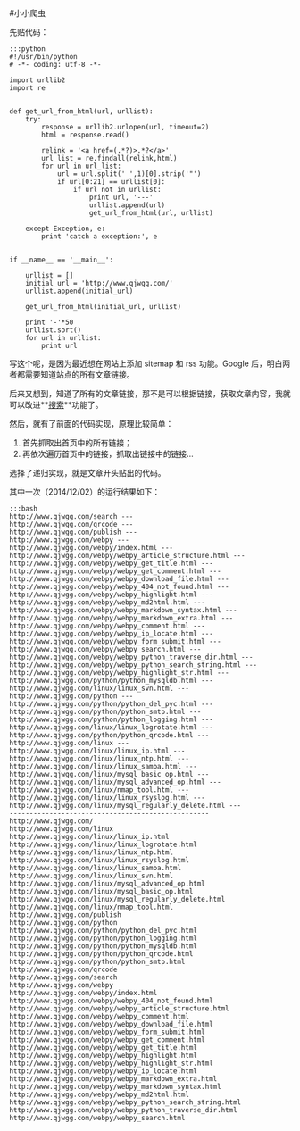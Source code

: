 #小小爬虫

先贴代码：

    :::python
    #!/usr/bin/python
    # -*- coding: utf-8 -*-

    import urllib2
    import re


    def get_url_from_html(url, urllist):
        try:
            response = urllib2.urlopen(url, timeout=2)
            html = response.read()

            relink = '<a href=(.*?)>.*?</a>'
            url_list = re.findall(relink,html)
            for url in url_list:
                url = url.split(' ',1)[0].strip('"')
                if url[0:21] == urllist[0]:
                    if url not in urllist:
                        print url, '---'
                        urllist.append(url)
                        get_url_from_html(url, urllist)

        except Exception, e:
            print 'catch a exception:', e


    if __name__ == '__main__':

        urllist = []
        initial_url = 'http://www.qjwgg.com/'
        urllist.append(initial_url)

        get_url_from_html(initial_url, urllist)

        print '-'*50
        urllist.sort()
        for url in urllist:
            print url


写这个呢，是因为最近想在网站上添加 sitemap 和 rss 功能。Google 后，明白两者都需要知道站点的所有文章链接。

后来又想到，知道了所有的文章链接，那不是可以根据链接，获取文章内容，我就可以改进**[搜索](http://www.qjwgg.com/search)**功能了。

然后，就有了前面的代码实现，原理比较简单：

1. 首先抓取出首页中的所有链接；
2. 再依次遍历首页中的链接，抓取出链接中的链接...

选择了递归实现，就是文章开头贴出的代码。


其中一次（2014/12/02）的运行结果如下：

    :::bash
    http://www.qjwgg.com/search ---
    http://www.qjwgg.com/qrcode ---
    http://www.qjwgg.com/publish ---
    http://www.qjwgg.com/webpy ---
    http://www.qjwgg.com/webpy/index.html ---
    http://www.qjwgg.com/webpy/webpy_article_structure.html ---
    http://www.qjwgg.com/webpy/webpy_get_title.html ---
    http://www.qjwgg.com/webpy/webpy_get_comment.html ---
    http://www.qjwgg.com/webpy/webpy_download_file.html ---
    http://www.qjwgg.com/webpy/webpy_404_not_found.html ---
    http://www.qjwgg.com/webpy/webpy_highlight.html ---
    http://www.qjwgg.com/webpy/webpy_md2html.html ---
    http://www.qjwgg.com/webpy/webpy_markdown_syntax.html ---
    http://www.qjwgg.com/webpy/webpy_markdown_extra.html ---
    http://www.qjwgg.com/webpy/webpy_comment.html ---
    http://www.qjwgg.com/webpy/webpy_ip_locate.html ---
    http://www.qjwgg.com/webpy/webpy_form_submit.html ---
    http://www.qjwgg.com/webpy/webpy_search.html ---
    http://www.qjwgg.com/webpy/webpy_python_traverse_dir.html ---
    http://www.qjwgg.com/webpy/webpy_python_search_string.html ---
    http://www.qjwgg.com/webpy/webpy_highlight_str.html ---
    http://www.qjwgg.com/python/python_mysqldb.html ---
    http://www.qjwgg.com/linux/linux_svn.html ---
    http://www.qjwgg.com/python ---
    http://www.qjwgg.com/python/python_del_pyc.html ---
    http://www.qjwgg.com/python/python_smtp.html ---
    http://www.qjwgg.com/python/python_logging.html ---
    http://www.qjwgg.com/linux/linux_logrotate.html ---
    http://www.qjwgg.com/python/python_qrcode.html ---
    http://www.qjwgg.com/linux ---
    http://www.qjwgg.com/linux/linux_ip.html ---
    http://www.qjwgg.com/linux/linux_ntp.html ---
    http://www.qjwgg.com/linux/linux_samba.html ---
    http://www.qjwgg.com/linux/mysql_basic_op.html ---
    http://www.qjwgg.com/linux/mysql_advanced_op.html ---
    http://www.qjwgg.com/linux/nmap_tool.html ---
    http://www.qjwgg.com/linux/linux_rsyslog.html ---
    http://www.qjwgg.com/linux/mysql_regularly_delete.html ---
    --------------------------------------------------
    http://www.qjwgg.com/
    http://www.qjwgg.com/linux
    http://www.qjwgg.com/linux/linux_ip.html
    http://www.qjwgg.com/linux/linux_logrotate.html
    http://www.qjwgg.com/linux/linux_ntp.html
    http://www.qjwgg.com/linux/linux_rsyslog.html
    http://www.qjwgg.com/linux/linux_samba.html
    http://www.qjwgg.com/linux/linux_svn.html
    http://www.qjwgg.com/linux/mysql_advanced_op.html
    http://www.qjwgg.com/linux/mysql_basic_op.html
    http://www.qjwgg.com/linux/mysql_regularly_delete.html
    http://www.qjwgg.com/linux/nmap_tool.html
    http://www.qjwgg.com/publish
    http://www.qjwgg.com/python
    http://www.qjwgg.com/python/python_del_pyc.html
    http://www.qjwgg.com/python/python_logging.html
    http://www.qjwgg.com/python/python_mysqldb.html
    http://www.qjwgg.com/python/python_qrcode.html
    http://www.qjwgg.com/python/python_smtp.html
    http://www.qjwgg.com/qrcode
    http://www.qjwgg.com/search
    http://www.qjwgg.com/webpy
    http://www.qjwgg.com/webpy/index.html
    http://www.qjwgg.com/webpy/webpy_404_not_found.html
    http://www.qjwgg.com/webpy/webpy_article_structure.html
    http://www.qjwgg.com/webpy/webpy_comment.html
    http://www.qjwgg.com/webpy/webpy_download_file.html
    http://www.qjwgg.com/webpy/webpy_form_submit.html
    http://www.qjwgg.com/webpy/webpy_get_comment.html
    http://www.qjwgg.com/webpy/webpy_get_title.html
    http://www.qjwgg.com/webpy/webpy_highlight.html
    http://www.qjwgg.com/webpy/webpy_highlight_str.html
    http://www.qjwgg.com/webpy/webpy_ip_locate.html
    http://www.qjwgg.com/webpy/webpy_markdown_extra.html
    http://www.qjwgg.com/webpy/webpy_markdown_syntax.html
    http://www.qjwgg.com/webpy/webpy_md2html.html
    http://www.qjwgg.com/webpy/webpy_python_search_string.html
    http://www.qjwgg.com/webpy/webpy_python_traverse_dir.html
    http://www.qjwgg.com/webpy/webpy_search.html
